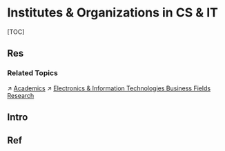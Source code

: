 # Institutes & Organizations in CS & IT

[TOC]



## Res
### Related Topics
↗ [Academics](../Academics/Academics.md)
↗ [Electronics & Information Technologies Business Fields Research](../🔑%20CS_Core/Electronics%20&%20Information%20Technologies%20Business%20Fields%20Research/Electronics%20&%20Information%20Technologies%20Business%20Fields%20Research.md)



## Intro



## Ref

